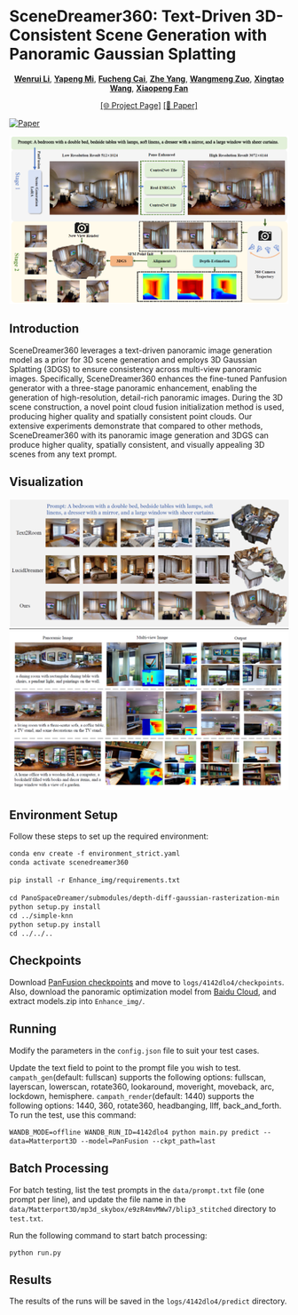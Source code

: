 # SceneDreamer360: Text-Driven 3D-Consistent Scene Generation with Panoramic Gaussian Splatting

<div align="center">

[**Wenrui Li**](https://liwrui.github.io/),
[**Yapeng Mi**](https://github.com/miyapeng),
[**Fucheng Cai**](https://github.com/HITCai),
[**Zhe Yang**](https://github.com/xia-zhe),
[**Wangmeng Zuo**](https://scholar.google.com/citations?user=rUOpCEYAAAAJ),
[**Xingtao Wang**](https://homepage.hit.edu.cn/xtwang),
[**Xiaopeng Fan**](https://scholar.google.cz/citations?hl=zh-CN&user=4LsZhDgAAAAJ&view_op=list_works&sortby=pubdate)

[\[🌐 Project Page\]](https://scenedreamer360.github.io/) [\[📜 Paper\]](https://arxiv.org/abs/2408.13711)
</div>



[![Paper](http://img.shields.io/badge/paper-arxiv.5811784-B31B1B.svg)](https://arxiv.org/abs/5811784)

![Model Pipeline](image.png)

## Introduction
SceneDreamer360 leverages a text-driven panoramic image generation model as a prior for 3D scene generation and employs 3D Gaussian Splatting (3DGS) to ensure consistency across multi-view panoramic images. Specifically, SceneDreamer360 enhances the fine-tuned Panfusion generator with a three-stage panoramic enhancement, enabling the generation of high-resolution, detail-rich panoramic images. During the 3D scene construction, a novel point cloud fusion initialization method is used, producing higher quality and spatially consistent point clouds. Our extensive experiments demonstrate that compared to other methods, SceneDreamer360 with its panoramic image generation and 3DGS can produce higher quality, spatially consistent, and visually appealing 3D scenes from any text prompt.

## Visualization
![Visual](visualization.png)
![Visual](visualization_sup.png)

## Environment Setup
Follow these steps to set up the required environment:
```shell
conda env create -f environment_strict.yaml
conda activate scenedreamer360

pip install -r Enhance_img/requirements.txt

cd PanoSpaceDreamer/submodules/depth-diff-gaussian-rasterization-min
python setup.py install
cd ../simple-knn
python setup.py install
cd ../../..
```

## Checkpoints
Download [PanFusion checkpoints](https://monashuni-my.sharepoint.com/:u:/g/personal/cheng_zhang_monash_edu/EeTrujeSOgdHh7vWsjXuMPAB8JtTaXS1uR8sp0y1kwQ4NQ?e=cI5jec) and move to `logs/4142dlo4/checkpoints`.
Also, download the panoramic optimization model from [Baidu Cloud](https://pan.baidu.com/s/1i_ypdWHknp2kqbjl0_zAuw?pwd=w2vr), and extract models.zip into `Enhance_img/`.

## Running
Modify the parameters in the `config.json` file to suit your test cases.

Update the text field to point to the prompt file you wish to test.
`campath_gen`(default: fullscan) supports the following options: fullscan, layerscan, lowerscan, rotate360, lookaround, moveright, moveback, arc, lockdown, hemisphere.
`campath_render`(default: 1440) supports the following options: 1440, 360, rotate360, headbanging, llff, back_and_forth.
To run the test, use this command:
```shell
WANDB_MODE=offline WANDB_RUN_ID=4142dlo4 python main.py predict --data=Matterport3D --model=PanFusion --ckpt_path=last
```

## Batch Processing
For batch testing, list the test prompts in the `data/prompt.txt` file (one prompt per line), and update the file name in the `data/Matterport3D/mp3d_skybox/e9zR4mvMWw7/blip3_stitched` directory to `test.txt`.

Run the following command to start batch processing:
```shell
python run.py
```

## Results
The results of the runs will be saved in the `logs/4142dlo4/predict` directory.


